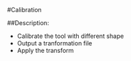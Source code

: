 #Calibration 


##Description:
- Calibrate the tool with different shape
- Output a tranformation file
- Apply the transform




